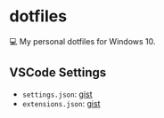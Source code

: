 # dotfiles
💻 My personal dotfiles for Windows 10.

## VSCode Settings
- `settings.json`: [gist](https://gist.github.com/mralexsaavedra/308595efcbb466e8333806aa2ccb4978)
- `extensions.json`: [gist](https://gist.github.com/mralexsaavedra/352149e5ed24ce656191b096775f0970)
